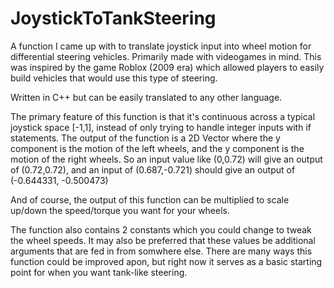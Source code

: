 # JoystickToTankSteering
A function I came up with to translate joystick input into wheel motion for differential steering vehicles. Primarily made with videogames in mind. This was inspired by the game Roblox (2009 era) which allowed players to easily build vehicles that would use this type of steering.

Written in C++ but can be easily translated to any other language.

The primary feature of this function is that it's continuous across a typical joystick space [-1,1], instead of only trying to handle integer inputs with if statements.
The output of the function is a 2D Vector where the y component is the motion of the left wheels, and the y component is the motion of the right wheels.
So an input value like (0,0.72) will give an output of (0.72,0.72), and an input of (0.687,-0.721) should give an output of (-0.644331, -0.500473)

And of course, the output of this function can be multiplied to scale up/down the speed/torque you want for your wheels.

The function also contains 2 constants which you could change to tweak the wheel speeds. It may also be preferred that these values be additional arguments that are fed in from somwhere else.
There are many ways this function could be improved apon, but right now it serves as a basic starting point for when you want tank-like steering.
